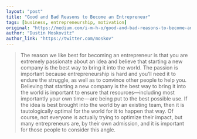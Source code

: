 ```yaml
---
layout: "post"
title: "Good and Bad Reasons to Become an Entrepreneur"
tags: [business, entrepreneurship, motivation]
original: "https://medium.com/i-m-h-o/good-and-bad-reasons-to-become-an-entrepreneur-decf0766de8d"
author: "Dustin Moskovitz"
author_link: "https://twitter.com/moskov"
---
```


<blockquote>The reason we like best for becoming an entrepreneur is that you are extremely passionate about an idea and believe that starting a new company is the best way to bring it into the world. The passion is important because entrepreneurship is hard and you’ll need it to endure the struggle, as well as to convince other people to help you. Believing that starting a new company is the best way to bring it into the world is important to ensure that resources—including most importantly your own time — are being put to the best possible use. If the idea is best brought into the world by an existing team, then it is tautologically optimal for the world for it to happen that way. Of course, not everyone is actually trying to optimize their impact, but many entrepreneurs are, by their own admission, and it is important for those people to consider this angle.</blockquote>

